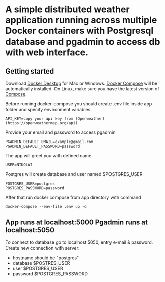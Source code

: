 A simple distributed weather application running across multiple Docker containers
with Postgresql database and pgadmin to access db with web interface.
===

Getting started
---

Download [Docker Desktop](https://www.docker.com/products/docker-desktop) for Mac or Windows. [Docker Compose](https://docs.docker.com/compose) will be automatically installed. On Linux, make sure you have the latest version of [Compose](https://docs.docker.com/compose/install/).

Before running docker-compose you should create .env file inside app folder and specify
environment variables.
```
API_KEY=copy your api key from [Openweather](https://openweathermap.org/api)
```
Provide your email and password to access pgadmin
```
PGADMIN_DEFAULT_EMAIL=example@gmail.com
PGADMIN_DEFAULT_PASSWORD=password
```
The app will greet you with defined name.
```
USER=NIKOLAI
```

Postgres will create database and user named $POSTGRES_USER
```
POSTGRES_USER=postgres
POSTGRES_PASSWORD=password
```

After that run docker compose from app directory with command
```
docker-compose --env-file .env up -d 
```

App runs at localhost:5000
Pgadmin runs at localhost:5050
---

To connect to database go to localhost:5050, entry e-mail & password.
Create new connection with server:
  - hostname should be "postgres"
  - database $POSTRES_USER
  - user $POSTGRES_USER
  - password $POSTGRES_PASSWORD

